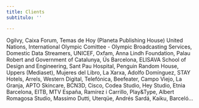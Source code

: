 ```yaml
---
title: Clients
subtitulo: ''

---
```

Ogilvy, Caixa Forum, Temas de Hoy (Planeta Publishing House) United Nations, International Olympic Comittee - Olympic Broadcasting Services, Domestic Data Streamers, UNICEF, Oxfam, Anna Lindh Foundation, Palau Robert and Government of Catalunya, Ús Barcelona, ELISAVA School of Design and Engineering, Sant Pau Hospital, Penguin Random House, Uppers (Mediaset), Mujeres del Libro, La Xarxa, Adolfo Domínguez, STAY Hotels, Arrels, Western Digital, Telefónica, Beefeater, Campo Viejo, La Granja, APTO Skincare, BCN3D, Cisco, Codea Studio, Hey Studio, Etnia Barcelona, EITB, MTV España, Ramírez i Carrillo, Play&Type, Albert Romagosa Studio, Massimo Dutti, Uterqüe, Andrés Sardá, Kaiku, Barceló...